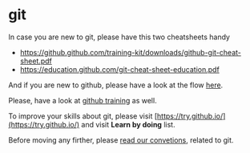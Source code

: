 # git

In case you are new to git, please have this two cheatsheets handy
 * https://github.github.com/training-kit/downloads/github-git-cheat-sheet.pdf
 * https://education.github.com/git-cheat-sheet-education.pdf

And if you are new to github, please have a look at the flow [here](https://guides.github.com/introduction/flow/).

Please, have a look at [github training](https://lab.github.com/githubtraining) as well.

To improve your skills about git, please visit [https://try.github.io/](https://try.github.io/) and visit **Learn by doing** list.

Before moving any firther, please [read our convetions](techhq_development/naming_convetions.md#git), related to git.